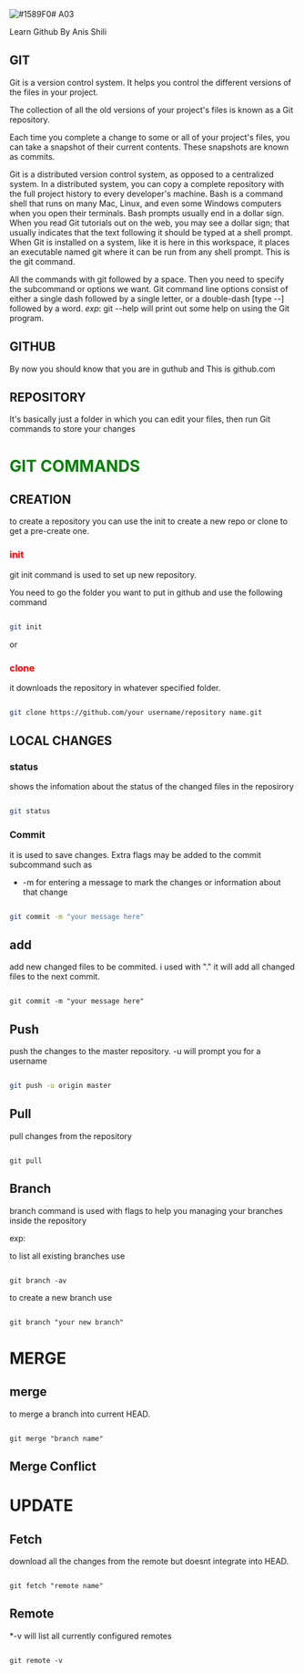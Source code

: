
![#1589F0](https://placehold.it/15/1589F0/000000?text=+)# A03



Learn Github By Anis Shili

## **GIT**

Git is a version control system. It helps you control the different versions of the files in your project.

The collection of all the old versions of your project's files is known as a Git repository.

Each time you complete a change to some or all of your project's files, you can take a snapshot of their current contents. These snapshots are known as commits.

Git is a distributed version control system, as opposed to a centralized system. In a distributed system, you can copy a complete repository with the full project history to every developer's machine.
Bash is a command shell that runs on many Mac, Linux, and even some Windows computers when you open their terminals.
Bash prompts usually end in a dollar sign. When you read Git tutorials out on the web, you may see a dollar sign; that usually indicates that the text following it should be typed at a shell prompt.
When Git is installed on a system, like it is here in this workspace, it places an executable named git where it can be run from any shell prompt. This is the git command.

All the commands with git followed by a space.
Then you need to specify the subcommand or options we want.
Git command line options consist of either a single dash followed by a single letter, or a double-dash [type --] followed by a word.
*exp*: git --help will print out some help on using the Git program.

## **GITHUB**

By now you should know that you are in guthub and This is github.com

## **REPOSITORY**

It's basically just a folder in which you can edit your files, then run Git commands to store your changes


<h1 style="color:green"><b>GIT COMMANDS</b></h1>


## CREATION
to create a repository you can use the init to create a new repo or clone to get a pre-create one.

<h3 style="color:red">init</h3>

git init command is used to set up new repository.

You need to go the folder you want to put in github and use the following command

```bash

git init

```

or

<h3 style="color:red">clone</h3>



it downloads the repository in whatever specified folder.

```bash

git clone https://github.com/your username/repository name.git
```

## LOCAL CHANGES

### status

shows the infomation about the status of the changed files in the reposirory

```bash

git status

```

### Commit

it is used to save changes. Extra flags may be added to the commit subcommand such as

* -m for entering a message to mark the changes or information about that change

```bash

git commit -m "your message here"

```

## add

add new changed files to be commited. i used with "." it will add all changed files to the next commit.

```git

git commit -m "your message here"

```

## Push

push the changes to the master repository. -u will prompt you for a username

```bash

git push -u origin master

```

## Pull

pull changes from the repository

```git

git pull
```



## Branch

branch command is used with flags to help you managing your branches inside the repository

exp:

to list all existing branches use

```git

git branch -av
```

to create a new branch use

```git

git branch "your new branch"

```

# MERGE

## merge
to merge a branch into current HEAD.

```git

git merge "branch name"

```

## Merge Conflict

# UPDATE

## Fetch

download all the changes from the remote but doesnt integrate into HEAD.

```git

git fetch "remote name"

```

## Remote

*-v will list all currently configured remotes

```git

git remote -v

```
